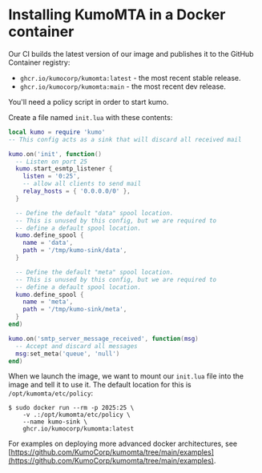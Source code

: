 # Installing KumoMTA in a Docker container

Our CI builds the latest version of our image and publishes it
to the GitHub Container registry:

* `ghcr.io/kumocorp/kumomta:latest` - the most recent stable release.
* `ghcr.io/kumocorp/kumomta:main` - the most recent dev release.

You'll need a policy script in order to start kumo.

Create a file named `init.lua` with these contents:

```lua
local kumo = require 'kumo'
-- This config acts as a sink that will discard all received mail

kumo.on('init', function()
  -- Listen on port 25
  kumo.start_esmtp_listener {
    listen = '0:25',
    -- allow all clients to send mail
    relay_hosts = { '0.0.0.0/0' },
  }

  -- Define the default "data" spool location.
  -- This is unused by this config, but we are required to
  -- define a default spool location.
  kumo.define_spool {
    name = 'data',
    path = '/tmp/kumo-sink/data',
  }

  -- Define the default "meta" spool location.
  -- This is unused by this config, but we are required to
  -- define a default spool location.
  kumo.define_spool {
    name = 'meta',
    path = '/tmp/kumo-sink/meta',
  }
end)

kumo.on('smtp_server_message_received', function(msg)
  -- Accept and discard all messages
  msg:set_meta('queue', 'null')
end)
```

When we launch the image, we want to mount our `init.lua` file into the image
and tell it to use it.  The default location for this is `/opt/kumomta/etc/policy`:

```console
$ sudo docker run --rm -p 2025:25 \
    -v .:/opt/kumomta/etc/policy \
    --name kumo-sink \
    ghcr.io/kumocorp/kumomta:latest
```

For examples on deploying more advanced docker architectures, see [https://github.com/KumoCorp/kumomta/tree/main/examples](https://github.com/KumoCorp/kumomta/tree/main/examples).
